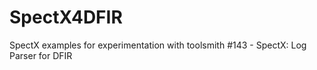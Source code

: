 # SpectX4DFIR
SpectX examples for experimentation with toolsmith #143 - SpectX: Log Parser for DFIR
